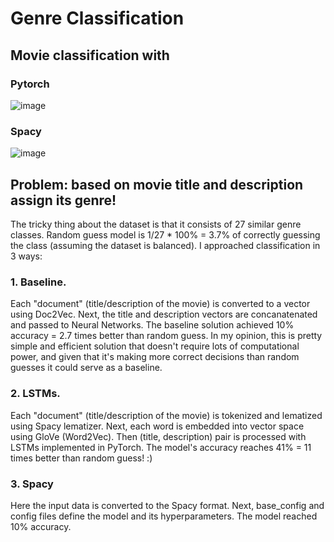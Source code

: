 # Genre Classification

## Movie classification with

### Pytorch

![image](https://user-images.githubusercontent.com/57833772/233807778-67b246dd-3aae-4b5b-815c-14560b01c610.png)

### Spacy

![image](https://user-images.githubusercontent.com/57833772/233807873-32c0118a-98bb-4f08-bdc4-6d9a5d197403.png)

## Problem: based on movie title and description assign its genre!

The tricky thing about the dataset is that it consists of 27 similar genre classes. Random guess model is 1/27 * 100% = 3.7% of correctly guessing the class (assuming the dataset is balanced). I approached classification in 3 ways:

### 1. Baseline.

Each "document" (title/description of the movie) is converted to a vector using Doc2Vec. Next, the title and description vectors are concanatenated and passed to Neural Networks. The baseline solution achieved 10% accuracy = 2.7 times better than random guess. In my opinion, this is pretty simple and efficient solution that doesn't require lots of computational power, and given that it's making more correct decisions than random guesses it could serve as a baseline.


### 2. LSTMs.

Each "document" (title/description of the movie) is tokenized and lematized using Spacy lematizer. Next, each word is embedded into vector space using GloVe (Word2Vec). Then (title, description) pair is processed with LSTMs implemented in PyTorch. The model's accuracy reaches 41% = 11 times better than random guess! :)

### 3. Spacy

Here the input data is converted to the Spacy format. Next, base_config and config files define the model and its hyperparameters. The model reached 10% accuracy. 
